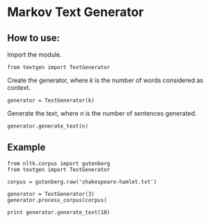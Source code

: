 Markov Text Generator
=====================

## How to use:

Import the module.

```
from textgen import TextGenerator
```

Create the generator, where *k* is the number of words considered as context.

```
generator = TextGenerator(k)
```

Generate the text, where *n* is the number of sentences generated.

```
generator.generate_text(n)
```

## Example

```
from nltk.corpus import gutenberg
from textgen import TextGenerator

corpus = gutenberg.raw('shakespeare-hamlet.txt')

generator = TextGenerator(3)
generator.process_corpus(corpus)

print generator.generate_text(10)
```
